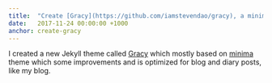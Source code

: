 ```yaml
---
title:  "Create [Gracy](https://github.com/iamstevendao/gracy), a minimal Jekyll theme"
date:   2017-11-24 00:00:00 +1000
anchor: create-gracy
---
```

I created a new Jekyll theme called [Gracy](https://github.com/iamstevendao/gracy) which mostly based on [minima](https://github.com/jekyll/minima) theme which some improvements and is optimized for blog and diary posts, like my blog. 